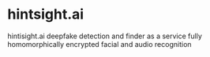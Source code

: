 # hintsight.ai
hintisight.ai deepfake detection and finder as a service fully homomorphically encrypted facial and audio recognition
